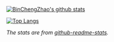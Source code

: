 [![BinChengZhao's github stats](https://github-readme-stats.vercel.app/api?username=BinChengZhao&include_all_commits=true&count_private=true&show_icons=true&theme=synthwave)](https://github.com/anuraghazra/github-readme-stats)

[![Top Langs](https://github-readme-stats.vercel.app/api/top-langs/?username=BinChengZhao&show_icons=true&theme=synthwave)](https://github.com/anuraghazra/github-readme-stats)

*The stats are from [github-readme-stats](https://github.com/anuraghazra/github-readme-stats).*

